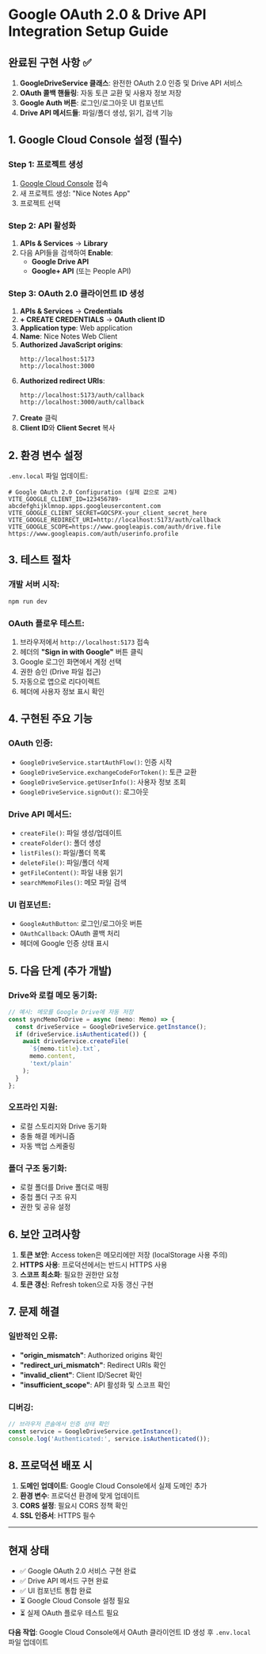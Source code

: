 # Google OAuth 2.0 & Drive API Integration Setup Guide

## 완료된 구현 사항 ✅

1. **GoogleDriveService 클래스**: 완전한 OAuth 2.0 인증 및 Drive API 서비스
2. **OAuth 콜백 핸들링**: 자동 토큰 교환 및 사용자 정보 저장
3. **Google Auth 버튼**: 로그인/로그아웃 UI 컴포넌트
4. **Drive API 메서드들**: 파일/폴더 생성, 읽기, 검색 기능

## 1. Google Cloud Console 설정 (필수)

### Step 1: 프로젝트 생성
1. [Google Cloud Console](https://console.cloud.google.com/) 접속
2. 새 프로젝트 생성: "Nice Notes App"
3. 프로젝트 선택

### Step 2: API 활성화
1. **APIs & Services** → **Library**
2. 다음 API들을 검색하여 **Enable**:
   - **Google Drive API**
   - **Google+ API** (또는 People API)

### Step 3: OAuth 2.0 클라이언트 ID 생성
1. **APIs & Services** → **Credentials**
2. **+ CREATE CREDENTIALS** → **OAuth client ID**
3. **Application type**: Web application
4. **Name**: Nice Notes Web Client
5. **Authorized JavaScript origins**:
   ```
   http://localhost:5173
   http://localhost:3000
   ```
6. **Authorized redirect URIs**:
   ```
   http://localhost:5173/auth/callback
   http://localhost:3000/auth/callback
   ```
7. **Create** 클릭
8. **Client ID**와 **Client Secret** 복사

## 2. 환경 변수 설정

`.env.local` 파일 업데이트:
```env
# Google OAuth 2.0 Configuration (실제 값으로 교체)
VITE_GOOGLE_CLIENT_ID=123456789-abcdefghijklmnop.apps.googleusercontent.com
VITE_GOOGLE_CLIENT_SECRET=GOCSPX-your_client_secret_here
VITE_GOOGLE_REDIRECT_URI=http://localhost:5173/auth/callback
VITE_GOOGLE_SCOPE=https://www.googleapis.com/auth/drive.file https://www.googleapis.com/auth/userinfo.profile
```

## 3. 테스트 절차

### 개발 서버 시작:
```bash
npm run dev
```

### OAuth 플로우 테스트:
1. 브라우저에서 `http://localhost:5173` 접속
2. 헤더의 **"Sign in with Google"** 버튼 클릭
3. Google 로그인 화면에서 계정 선택
4. 권한 승인 (Drive 파일 접근)
5. 자동으로 앱으로 리다이렉트
6. 헤더에 사용자 정보 표시 확인

## 4. 구현된 주요 기능

### OAuth 인증:
- `GoogleDriveService.startAuthFlow()`: 인증 시작
- `GoogleDriveService.exchangeCodeForToken()`: 토큰 교환
- `GoogleDriveService.getUserInfo()`: 사용자 정보 조회
- `GoogleDriveService.signOut()`: 로그아웃

### Drive API 메서드:
- `createFile()`: 파일 생성/업데이트
- `createFolder()`: 폴더 생성
- `listFiles()`: 파일/폴더 목록
- `deleteFile()`: 파일/폴더 삭제
- `getFileContent()`: 파일 내용 읽기
- `searchMemoFiles()`: 메모 파일 검색

### UI 컴포넌트:
- `GoogleAuthButton`: 로그인/로그아웃 버튼
- `OAuthCallback`: OAuth 콜백 처리
- 헤더에 Google 인증 상태 표시

## 5. 다음 단계 (추가 개발)

### Drive와 로컬 메모 동기화:
```typescript
// 예시: 메모를 Google Drive에 자동 저장
const syncMemoToDrive = async (memo: Memo) => {
  const driveService = GoogleDriveService.getInstance();
  if (driveService.isAuthenticated()) {
    await driveService.createFile(
      `${memo.title}.txt`,
      memo.content,
      'text/plain'
    );
  }
};
```

### 오프라인 지원:
- 로컬 스토리지와 Drive 동기화
- 충돌 해결 메커니즘
- 자동 백업 스케줄링

### 폴더 구조 동기화:
- 로컬 폴더를 Drive 폴더로 매핑
- 중첩 폴더 구조 유지
- 권한 및 공유 설정

## 6. 보안 고려사항

1. **토큰 보안**: Access token은 메모리에만 저장 (localStorage 사용 주의)
2. **HTTPS 사용**: 프로덕션에서는 반드시 HTTPS 사용
3. **스코프 최소화**: 필요한 권한만 요청
4. **토큰 갱신**: Refresh token으로 자동 갱신 구현

## 7. 문제 해결

### 일반적인 오류:
- **"origin_mismatch"**: Authorized origins 확인
- **"redirect_uri_mismatch"**: Redirect URIs 확인
- **"invalid_client"**: Client ID/Secret 확인
- **"insufficient_scope"**: API 활성화 및 스코프 확인

### 디버깅:
```javascript
// 브라우저 콘솔에서 인증 상태 확인
const service = GoogleDriveService.getInstance();
console.log('Authenticated:', service.isAuthenticated());
```

## 8. 프로덕션 배포 시

1. **도메인 업데이트**: Google Cloud Console에서 실제 도메인 추가
2. **환경 변수**: 프로덕션 환경에 맞게 업데이트
3. **CORS 설정**: 필요시 CORS 정책 확인
4. **SSL 인증서**: HTTPS 필수

---

## 현재 상태
- ✅ Google OAuth 2.0 서비스 구현 완료
- ✅ Drive API 메서드 구현 완료
- ✅ UI 컴포넌트 통합 완료
- ⏳ Google Cloud Console 설정 필요
- ⏳ 실제 OAuth 플로우 테스트 필요

**다음 작업**: Google Cloud Console에서 OAuth 클라이언트 ID 생성 후 `.env.local` 파일 업데이트
